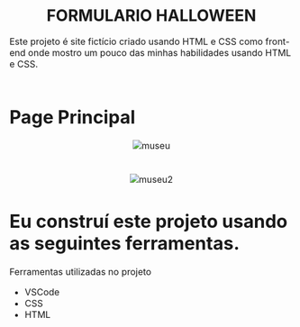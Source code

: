 <h1 align="center">
   FORMULARIO HALLOWEEN
</h1>

<p><font size="3">
  Este projeto é site fictício criado usando HTML e CSS como front-end onde mostro um pouco das minhas habilidades usando HTML e CSS.
  <br><br> 
</p>


 # Page Principal

<div align="center"><a name="menu"></a>

![museu](https://github.com/IagoCustodio/Museu-Nacional/assets/74364305/9f52c26c-5d8a-4239-b76a-82e4d26330f8)
<br><br><br>
![museu2](https://github.com/IagoCustodio/Museu-Nacional/assets/74364305/828d67e6-7602-4786-9ae3-0cf65be75475)


</div>


# Eu construí este projeto usando as seguintes ferramentas.

Ferramentas utilizadas no projeto

- VSCode
- CSS
- HTML

